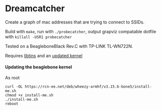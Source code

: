 # Dreamcatcher

Create a graph of mac addresses that are trying to connect to SSIDs.

Build with `make`, run with `./probecatcher`, output grapviz compatable dotfile with `killall -USR1 probecatcher`

Tested on a BeagleboneBlack Rev.C with TP-LINK TL-WN722N.

Requires [libtins](libtins.github.io) and an [updated kernel]()

#### Updating the beaglebone kernel

As root

    curl -OL https://rcn-ee.net/deb/wheezy-armhf/v3.15.6-bone5/install-me.sh
    chmod +x install-me.sh
    ./install-me.sh
    reboot
